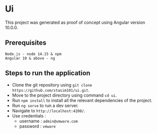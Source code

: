 # Ui

  This project was generated as proof of concept using Angular version 10.0.0.

## Prerequisites
```
Node.js - node 14.15 & npm
Angular 10 & above - ng
```

## Steps to run the application
   - Clone the git repository using `git clone https://github.com/stasim101/ui.git`.
   - Move to the project directory using command `cd ui`.
   - Run `npm install` to install all the relevant dependencies of the project. 
   - Run `ng serve` to run a dev server.
   - Navigate to `http://localhost:4200/`.
   - Use credentials : 
       - username  : `admin@vmware.com`
       - password  : `vmware`

